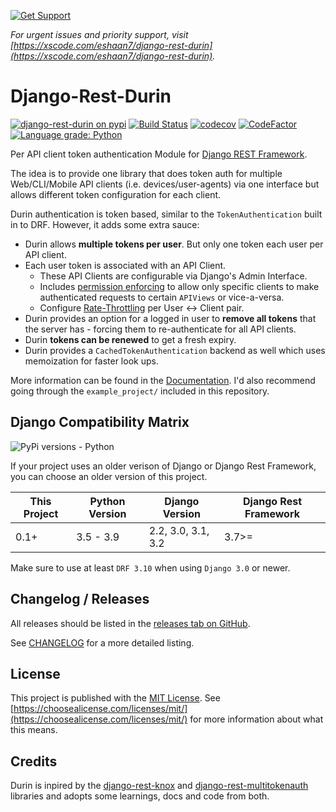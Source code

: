 [![Get Support](https://xscode.com/assets/promo-banner.svg)](https://xscode.com/eshaan7/django-rest-durin)

_For urgent issues and priority support, visit [https://xscode.com/eshaan7/django-rest-durin](https://xscode.com/eshaan7/django-rest-durin)._

# Django-Rest-Durin

[![django-rest-durin on pypi](https://img.shields.io/pypi/v/django-rest-durin)](https://pypi.org/project/django-rest-durin/)
[![Build Status](https://github.com/Eshaan7/django-rest-durin/workflows/Linter%20&%20Tests/badge.svg)](https://github.com/Eshaan7/django-rest-durin/actions?query=workflow%3A%22Linter+%26+Tests%22)
[![codecov](https://codecov.io/gh/Eshaan7/django-rest-durin/branch/main/graph/badge.svg?token=S9KEI0PU05)](https://codecov.io/gh/Eshaan7/django-rest-durin/)
[![CodeFactor](https://www.codefactor.io/repository/github/eshaan7/django-rest-durin/badge)](https://www.codefactor.io/repository/github/eshaan7/django-rest-durin)
<a href="https://lgtm.com/projects/g/Eshaan7/django-rest-durin/context:python">
  <img alt="Language grade: Python" src="https://img.shields.io/lgtm/grade/python/g/Eshaan7/django-rest-durin.svg?logo=lgtm&logoWidth=18"/>
</a>

Per API client token authentication Module for [Django REST Framework](http://www.django-rest-framework.org/).

The idea is to provide one library that does token auth for multiple Web/CLI/Mobile API clients (i.e. devices/user-agents) via one interface but allows different token configuration for each client.

Durin authentication is token based, similar to the `TokenAuthentication`
built in to DRF. However, it adds some extra sauce:

- Durin allows **multiple tokens per user**. But only one token each user per API client.
- Each user token is associated with an API Client. 
   - These API Clients are configurable via Django's Admin Interface. 
   - Includes [permission enforcing](https://django-rest-durin.readthedocs.io/en/latest/permissions.html) to allow only specific clients to make authenticated requests to certain `APIViews` or vice-a-versa.
   - Configure [Rate-Throttling](https://django-rest-durin.readthedocs.io/en/latest/throttling.html) per User <-> Client pair.
- Durin provides an option for a logged in user to **remove all tokens** that the server has - forcing them to re-authenticate for all API clients.
- Durin **tokens can be renewed** to get a fresh expiry.
- Durin provides a `CachedTokenAuthentication` backend as well which uses memoization for faster look ups.

More information can be found in the [Documentation](https://django-rest-durin.readthedocs.io/en/latest/installation.html). I'd also recommend going through the `example_project/` included in this repository.

## Django Compatibility Matrix

![PyPi versions - Python](https://img.shields.io/pypi/pyversions/django-rest-durin)

If your project uses an older verison of Django or Django Rest Framework, you can choose an older version of this project.

| This Project | Python Version | Django Version     | Django Rest Framework |
|--------------|----------------|--------------------|-----------------------|
| 0.1+         | 3.5 - 3.9      | 2.2, 3.0, 3.1, 3.2 | 3.7>=                 |

Make sure to use at least `DRF 3.10` when using `Django 3.0` or newer.

## Changelog / Releases

All releases should be listed in the [releases tab on GitHub](https://github.com/Eshaan7/django-rest-durin/releases).

See [CHANGELOG](https://django-rest-durin.readthedocs.io/en/latest/changelog.html) for a more detailed listing.

## License

This project is published with the [MIT License](LICENSE). See [https://choosealicense.com/licenses/mit/](https://choosealicense.com/licenses/mit/) for more information about what this means.

## Credits

Durin is inpired by the [django-rest-knox](https://github.com/James1345/django-rest-knox) and [django-rest-multitokenauth](https://github.com/anexia-it/django-rest-multitokenauth) libraries and adopts some learnings, docs and code from both.
